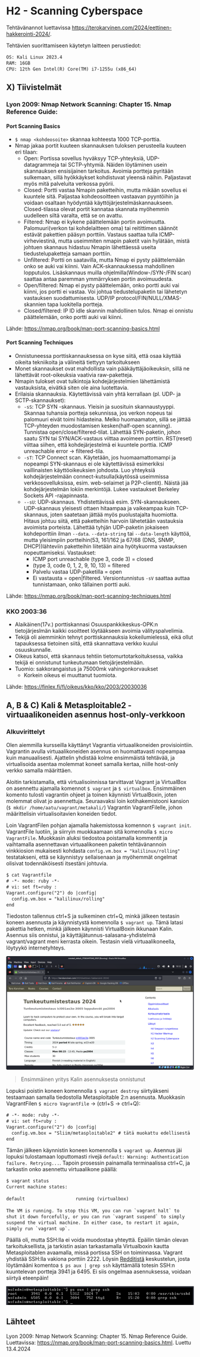 # H2 - Scanning Cyberspace

Tehtävänannot luettavissa https://terokarvinen.com/2024/eettinen-hakkerointi-2024/.

Tehtävien suorittamiseen käytetyn laitteen perustiedot:

    OS: Kali Linux 2023.4
    RAM: 16GB
    CPU: 12th Gen Intel(R) Core(TM) i7-1255u (x86_64)

## X) Tiivistelmät

### Lyon 2009: Nmap Network Scanning: Chapter 15. Nmap Reference Guide: 


#### Port Scanning Basics

 - ``$ nmap <kohdeosoite>`` skannaa kohteesta 1000 TCP-porttia.
 - Nmap jakaa portit kuuteen skannauksen tuloksen perusteella kuuteen eri tilaan:
   - Open: Portissa sovellus hyväksyy TCP-yhteyksiä, UDP-datagrammeja tai SCTP-yhtymiä. Näiden löytäminen usein skannauksen ensisijainen tarkoitus. Avoimia portteja pyritään sulkemaan, sillä hyökkäykset kohdistuvat yleensä näihin. Paljastavat myös mitä palveluita verkossa pyörii. 
   - Closed: Portti vastaa Nmapin paketteihin, mutta mikään sovellus ei kuuntele sitä. Paljastaa kohdeosoitteen vastaavan pyyntöihin ja voidaan osaltaan hyödyntää käyttöjärjestelmäskannaukseen. Closed-tilassa olevat portit kannataa skannata myöhemmin uudelleen siltä varalta, että se on avattu.
   - Filtered: Nmap ei kykene päättelemään portin avoimuutta. Palomuuri(verkon tai kohdelaitteen oma) tai reitittimen säännöt estävät pakettien pääsyn porttiin. Vastaus saattaa tulla ICMP-virheviestinä, mutta useimmiten nmapin paketit vain hylätään, mistä johtuen skannaus hidastuu Nmapin lähettäessä useita tiedustelupaketteja samaan porttiin. 
   - Unfiltered: Portti on saatavilla, mutta Nmap ei pysty päättelemään onko se auki vai kiinni. Vain ACK-skannauksessa mahdollinen lopputulos. Lisäskannaus muilla ohjelmilla(Window-/SYN-/FIN scan) saattaa antaa paremman ymmärryksen portin avoimuudesta. 
   - Open/filtered: Nmap ei pysty päättelemään, onko portti auki vai kiinni, jos portti ei vastaa. Voi johtua tiedustelupaketin tai lähetetyn vastauksen suodattumisesta. UDP/IP protocol/FIN/NULL/XMAS-skannien tapa luokitella portteja.
   - Closed/filtered: IP ID idle skannin mahdollinen tulos. Nmap ei onnistu päättelemään, onko portti auki vai kiinni. 

Lähde: https://nmap.org/book/man-port-scanning-basics.html

#### Port Scanning Techniques

 - Onnistuneessa porttiskannauksessa on kyse siitä, että osaa käyttää oikeita tekniikoita ja välineitä tiettyyn tarkoitukseen
 - Monet skannaukset ovat mahdollista vain pääkäyttäjäoikeuksin, sillä ne lähettävät root-oikeuksia vaativia raw-paketteja.
 - Nmapin tulokset ovat tulkintoja kohdejärjestelmien lähettämistä vastauksista, eivätkä siten ole aina luotettavia.
 - Erilaisia skannauksia. Käytettävissä vain yhtä kerrallaan (pl. UDP- ja SCTP-skannaukset):
   - ``-sS``: TCP SYN -skannaus. Yleisin ja suosituin skannaustyyppi. Skannaa tuhansia portteja sekunnissa, jos verkon nopeus tai palomuuri eivät toimi hidasteina. Melko huomaamaton, sillä se jättää TCP-yhteyden muodostamisen kesken(half-open scanning). Tunnistaa open/close/filtered-tilat. Lähettää SYN-paketin, johon saatu SYN tai SYN/ACK-vastaus viittaa avoimeen porttiin. RST(reset) viittaa siihen, että kohdejärjestelmä ei kuuntele porttia. ICMP unreachable error -> filtered-tila.
   - ``-sT``: TCP Connect scan. Käytetään, jos huomaamattomampi ja nopeampi SYN-skannaus ei ole käytettävissä esimerkiksi vaillinaisten käyttöoikeuksien johdosta. Luo yhteyksiä kohdejärjestelmään connect-kutsulla(käytössä useimmissa verkkosovelluksissa, esim. web-selaimet ja P2P-clientit). Näistä jää kohdejärjestelmän lokiin merkintöjä. Lukee vastaukset Berkeley Sockets API -rajapinnasta. 
   - ``--sU``: UDP-skannaus. Yhdistettävissä esim. SYN-skannaukseen. UDP-skannaus yleisesti ottaen hitaampaa ja vaikeampaa kuin TCP-skannaus, joten saatetaan jättää myös puolustajalta huomiotta. Hitaus johtuu siitä, että paketteihin harvoin lähetetään vastauksia avoimista porteista. Lähettää tyhjän UDP-paketin jokaiseen kohdeporttiin ilman ``--data``. ``--data-string`` tai ``--data-length`` käyttöä, mutta yleisimpiin portteihin(53, 161/162 ja 67/68 (DNS, SNMP, DHCP))lähteviin paketteihin liitetään aina hyötykuorma vastauksen nopeuttamiseksi. Vastaukset:
     - ICMP port unreachable (type 3, code 3) = closed
     - (type 3, code 0, 1, 2, 9, 10, 13) = filtered
     - Palvelu vastaa UDP-paketilla = open
     - Ei vastausta = open|filtered. Versiontunnistus ``-sV`` saattaa auttaa tunnistamaan, onko tällainen portti auki. 
  
Lähde: https://nmap.org/book/man-port-scanning-techniques.html

### KKO 2003:36

 - Alaikäinen(17v.) porttiskannasi Osuuspankkikeskus-OPK:n tietojärjeslmän kaikki osoitteet löytääkseen avoimia välityspalvelimia.
 - Tekijä oli aiemminkin tehnyt porttiskannauksia kokeilumielessä, eikä ollut tapauksessa tietoinen siitä, että skannattava verkko kuului osuuskunnalle.
 - Oikeus katsoi, että skannaus tehtiin tietomurtotarkoituksessa, vaikka tekijä ei onnistunut tunkeutumaan tietojärjestelmään.
 - Tuomio: sakkorangaistus ja 75000mk vahingonkorvaukset
   - Korkein oikeus ei muuttanut tuomiota.

Lähde: https://finlex.fi/fi/oikeus/kko/kko/2003/20030036


## A, B & C) Kali & Metasploitable2 -virtuaalikoneiden asennus host-only-verkkoon


### Alkuvirittelyt 

Olen aiemmilla kursseilla käyttänyt Vagrantia virtuaalikoneiden provisiointiin. Vagrantin avulla virtuaalikoneiden asennus on huomattavasti nopeampaa kuin manuaalisesti. Ajattelin yhdistää kolme ensimmäistä tehtävää, ja virtualisoida asentaa molemmat koneet samalla kertaa, niille host-only verkko samalla määrittäen.

Aloitin tarkistamalla, että virtualisoinnissa tarvittavat Vagrant ja VirtualBox on asennettu ajamalla komennot ``$ vagrant`` ja ``$ virtualbox``. Ensimmäinen komento tulosti vagrantin ohjeet ja toinen käynnisti VirtualBoxin, joten molemmat olivat jo asennettuja. Seuraavaksi loin kotihakemistooni kansion (``$ mkdir /home/aatu/vagrant/metakali/``) Vagrantin VagrantFilelle, johon määrittelisin virtualisoitavien koneiden tiedot. 

Loin VagrantFilen pohjan ajamalla hakemistossa komennon ``$ vagrant init``. VagrantFile luotiin, ja siirryin muokkaamaan sitä komennolla ``$ micro VagrantFile``. Muokkasin aluksi tiedostoa poistamalla kommentit ja vaihtamalla asennettavan virtuaalikoneen paketin tehtävänannoin vinkkiosion mukaisesti kohdasta ``config.vm.box = "kalilinux/rolling"`` testatakseni, että se käynnistyy sellaisenaan ja myöhemmät ongelmat olisivat todennäköisesti itsestäni johtuvia. 

    $ cat Vagrantfile 
    # -*- mode: ruby -*-
    # vi: set ft=ruby :
    Vagrant.configure("2") do |config|
      config.vm.box = "kalilinux/rolling"
    end

Tiedoston tallennus ctrl+S ja sulkeminen ctrl+Q, minkä jälkeen testasin koneen asennusta ja käynnistystä komennolla ``$ vagrant up``. Tämä latasi pakettia hetken, minkä jälkeen käynnisti VirtualBoxin ikkunaan Kalin. Asennus siis onnistui, ja käyttäjätunnus-salasana-yhdistelmä vagrant/vagrant meni kerrasta oikein. Testasin vielä virtuaalikoneella, löytyykö internetyhteys.

![Add file: vagrant kali](/img/h2/vagrant_kali1.png)
> Ensimmäinen yritys Kalin asennuksesta onnistunut

Lopuksi poistin koneen komennolla ``$ vagrant destroy`` siirtyäkseni testaamaan samalla tiedostolla Metasploitable 2:n asennusta. Muokkasin VagrantFilen ``$ micro VagrantFile`` -> (ctrl+S -> ctrl+Q):

````
# -*- mode: ruby -*-
# vi: set ft=ruby :
Vagrant.configure("2") do |config|
  config.vm.box = "Sliim/metasploitable2" # tätä muokattu edellisestä
end
````
Tämän jälkeen käynnistin koneen komennolla ``$ vagrant up``. Asennus jäi lopuksi tulostamaan loputtomasti rivejä ``default: Warning: Authentication failure. Retrying...``. Tapoin prosessin painamalla terminaalissa ctrl+C, ja tarkastin onko asennettu virtuaalikone päällä:

````
$ vagrant status
Current machine states:

default                   running (virtualbox)

The VM is running. To stop this VM, you can run `vagrant halt` to
shut it down forcefully, or you can run `vagrant suspend` to simply
suspend the virtual machine. In either case, to restart it again,
simply run `vagrant up`.
````

Päällä oli, mutta SSH:lla ei voida muodostaa yhteyttä. Epäilin tämän olevan tarkoituksellista, ja tarkistin asian tarkastamalla Virtualboxin kautta Metasploitablen avaamalla, missä portissa SSH on toiminnassa. Vagrant yhdistää SSH:lla vakiona porttiin 2222. Löysin [Redditistä](https://www.reddit.com/r/HowToHack/comments/10kmmqu/dose_metasplotable2_have_an_equivalent_to_sudo/?rdt=36604) keskustelun, josta löytämääni komentoa ``$ ps aux | grep ssh`` käyttämällä totesin SSH:n kuuntelevan portteja 3941 ja 6495. Ei siis ongelmaa asennuksessa, voidaan siirtyä eteenpäin!

![Add file: meta ssh-portit](/img/h2/vagrant_meta_ssh_portit.png)

## Lähteet

Lyon 2009: Nmap Network Scanning: Chapter 15. Nmap Reference Guide. Luettavissa: https://nmap.org/book/man-port-scanning-basics.html. Luettu 13.4.2024
